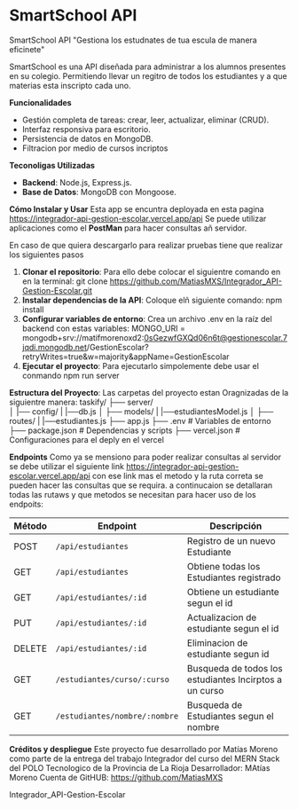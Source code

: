 # SmartSchool API
SmartSchool API "Gestiona los estudnates de tua escula de manera eficinete"

SmartSchool es una API diseñada para administrar a los alumnos presentes en su colegio. Permitiendo llevar un regitro de todos los estudiantes y a que materias esta inscripto cada uno.

**Funcionalidades**
- Gestión completa de tareas: crear, leer, actualizar, eliminar (CRUD).
- Interfaz responsiva para escritorio.
- Persistencia de datos en MongoDB.
- Filtracion por medio de cursos incriptos

**Teconoligas Utilizadas**
- **Backend**: Node.js, Express.js.
- **Base de Datos**: MongoDB con Mongoose.

**Cómo Instalar y Usar**
Esta app se encuntra deployada en esta pagina
https://integrador-api-gestion-escolar.vercel.app/api 
Se puede utilizar aplicaciones como el **PostMan** para hacer consultas añ servidor.

En caso de que quiera descargarlo para realizar pruebas tiene que realizar los siguientes pasos
1. **Clonar el repositorio**: Para ello debe colocar el siguientre comando en en la terminal:
   git clone https://github.com/MatiasMXS/Integrador_API-Gestion-Escolar.git
2. **Instalar dependencias de la API**: Coloque elñ siguiente comando:
   npm install
3. **Configurar variables de entorno**: Crea un archivo .env en la raíz del backend con estas variables:
   MONGO_URI = mongodb+srv://matifmorenoxd2:0sGezwfGXQd06n6t@gestionescolar.7jqdi.mongodb.net/GestionEscolar?retryWrites=true&w=majority&appName=GestionEscolar
4. **Ejecutar el proyecto**: Para ejecutarlo simpolemente debe usar el conmando
   npm run server

**Estructura del Proyecto**:
Las carpetas del proyecto estan Oragnizadas de la siguientre manera:
taskify/
├── server/         
│   |── config/
|      |──db.js
│   ├── models/
|      |──estudiantesModel.js
│   ├── routes/
|      |──estudiantes.js
├── app.js
├── .env            # Variables de entorno
├── package.json    # Dependencias y scripts
├── vercel.json     # Configuraciones para el deply en el vercel

**Endpoints**
Como ya se mensiono para poder realizar consultas al servidor se debe utilizar el siguiente link
https://integrador-api-gestion-escolar.vercel.app/api
con ese link mas el metodo y la ruta correta se pueden hacer las consultas que se requira. a continucaion se detallaran todas las rutaws y que metodos se necesitan para hacer uso de los endpoits:

| Método | Endpoint | Descripción |
| --- | --- | --- |
| POST | `/api/estudiantes` | Registro de un nuevo Estudiante |
| GET | `/api/estudiantes` | Obtiene todas los Estudiantes registrado |
| GET | `/api/estudiantes/:id` | Obtiene un estudiante segun el id  |
| PUT | `/api/estudiantes/:id` | Actualizacion de estudiante segun el id |
| DELETE | `/api/estudiantes/:id` | Eliminacion de estudiante segun id |
| GET | `/estudiantes/curso/:curso` | Busqueda de todos los estudiantes Incirptos a un curso |
| GET | `/estudiantes/nombre/:nombre` | Busqueda de Estudiantes segun el nombre |

**Créditos y despliegue**
Este proyecto fue desarrollado por Matías Moreno como parte de la entrega del trabajo Integrador del curso del MERN Stack del POLO Tecnologico de la Provincia de La Rioja
Desarrollador: MAtías Moreno
Cuenta de GitHUB: https://github.com/MatiasMXS




Integrador_API-Gestion-Escolar


